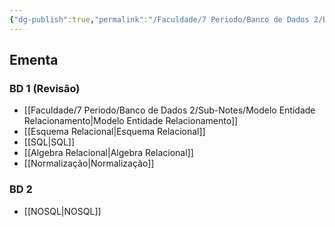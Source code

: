 ```yaml
---
{"dg-publish":true,"permalink":"/Faculdade/7 Periodo/Banco de Dados 2/BD2/","tags":["root"]}
---
```


## Ementa
### BD 1 (Revisão)
- [[Faculdade/7 Periodo/Banco de Dados 2/Sub-Notes/Modelo Entidade Relacionamento\|Modelo Entidade Relacionamento]]
- [[Esquema Relacional\|Esquema Relacional]]
- [[SQL\|SQL]]
- [[Algebra Relacional\|Algebra Relacional]]
- [[Normalização\|Normalização]]

### BD 2
- [[NOSQL\|NOSQL]]
